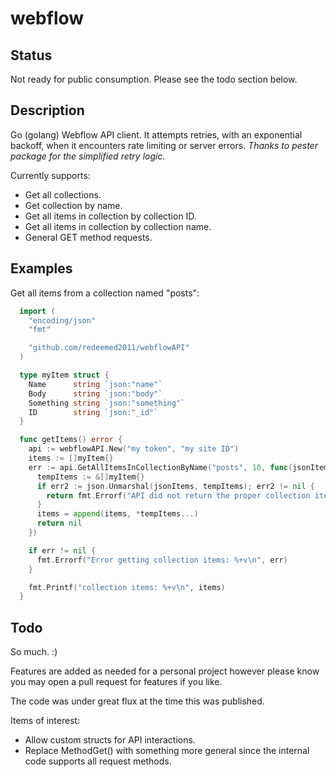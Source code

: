 # webflow

## Status

Not ready for public consumption. Please see the todo section below.

## Description

Go (golang) Webflow API client. It attempts retries, with an exponential backoff, when it encounters rate limiting or server errors. _Thanks to pester package for the simplified retry logic._

Currently supports:

* Get all collections.
* Get collection by name.
* Get all items in collection by collection ID.
* Get all items in collection by collection name.
* General GET method requests.

## Examples

Get all items from a collection named "posts":

```go
  import (
    "encoding/json"
    "fmt"

    "github.com/redeemed2011/webflowAPI"
  )

  type myItem struct {
    Name      string `json:"name"`
    Body      string `json:"body"`
    Something string `json:"something"`
    ID        string `json:"_id"`
  }

  func getItems() error {
    api := webflowAPI.New("my token", "my site ID")
    items := []myItem{}
    err := api.GetAllItemsInCollectionByName("posts", 10, func(jsonItems json.RawMessage) error {
      tempItems := &[]myItem{}
      if err2 := json.Unmarshal(jsonItems, tempItems); err2 != nil {
        return fmt.Errorf("API did not return the proper collection items type. Error %+v", err2)
      }
      items = append(items, *tempItems...)
      return nil
    })

    if err != nil {
      fmt.Errorf("Error getting collection items: %+v\n", err)
    }

    fmt.Printf("collection items: %+v\n", items)
  }
```

## Todo

So much. :)

Features are added as needed for a personal project however please know you may open a pull request for features if you like.

The code was under great flux at the time this was published.

Items of interest:

* Allow custom structs for API interactions.
* Replace MethodGet() with something more general since the internal code supports all request methods.

